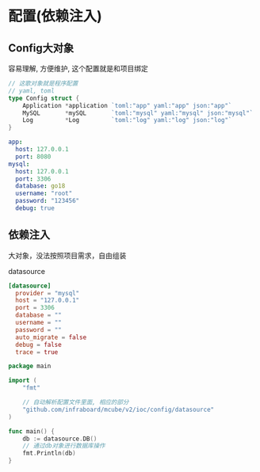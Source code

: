 # 配置(依赖注入)


## Config大对象

容易理解, 方便维护,  这个配置就是和项目绑定

```go
// 这歌对象就是程序配置
// yaml, toml
type Config struct {
	Application *application `toml:"app" yaml:"app" json:"app"`
	MySQL       *mySQL       `toml:"mysql" yaml:"mysql" json:"mysql"`
	Log         *Log         `toml:"log" yaml:"log" json:"log"`
}

```

```yaml
app:
  host: 127.0.0.1
  port: 8080
mysql:
  host: 127.0.0.1
  port: 3306
  database: go18
  username: "root"
  password: "123456"
  debug: true
```

## 依赖注入

大对象，没法按照项目需求，自由组装

datasource
```toml
[datasource]
  provider = "mysql"
  host = "127.0.0.1"
  port = 3306
  database = ""
  username = ""
  password = ""
  auto_migrate = false
  debug = false
  trace = true
```

```go
package main

import (
	"fmt"

    // 自动解析配置文件里面, 相应的部分
	"github.com/infraboard/mcube/v2/ioc/config/datasource"
)

func main() {
	db := datasource.DB()
	// 通过db对象进行数据库操作
	fmt.Println(db)
}
```